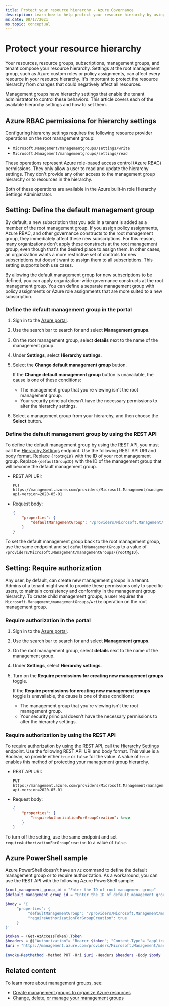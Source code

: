 ```yaml
---
title: Protect your resource hierarchy - Azure Governance
description: Learn how to help protect your resource hierarchy by using hierarchy settings that include defining the default management group.
ms.date: 08/17/2021
ms.topic: conceptual
---
```

# Protect your resource hierarchy

Your resources, resource groups, subscriptions, management groups, and tenant compose
your resource hierarchy. Settings at the root management group, such as Azure custom roles or
policy assignments, can affect every resource in your resource hierarchy. It's important to
protect the resource hierarchy from changes that could negatively affect all resources.

Management groups have hierarchy settings that enable the tenant administrator to control these
behaviors. This article covers each of the available hierarchy settings and how to set them.

## Azure RBAC permissions for hierarchy settings

Configuring hierarchy settings requires the following resource provider operations on
the root management group:

- `Microsoft.Management/managementgroups/settings/write`
- `Microsoft.Management/managementgroups/settings/read`

These operations represent Azure role-based access control (Azure RBAC) permissions.
They only allow a user to read and update the hierarchy settings. They don't
provide any other access to the management group hierarchy or to resources in the hierarchy.

Both of
these operations are available in the Azure built-in role Hierarchy Settings Administrator.

## <a name="setting---default-management-group">Setting: Define the default management group

By default, a new subscription that you add in a tenant is added as a member of the root management
group. If you assign policy assignments, Azure RBAC, and other governance
constructs to the root management group, they immediately affect these new
subscriptions. For this reason, many organizations don't apply these constructs at the root
management group, even though that's the desired place to assign them. In other cases, an organization wants a more
restrictive set of controls for new subscriptions but doesn't want to assign them to all
subscriptions. This setting supports both use cases.

By allowing the default management group for new subscriptions to be defined, you can apply organization-wide
governance constructs at the root management group. You can define a separate management group
with policy assignments or Azure role assignments that are more suited to a new subscription.

### Define the default management group in the portal

1. Sign in to the [Azure portal](https://portal.azure.com).

1. Use the search bar to search for and select **Management groups**.

1. On the root management group, select **details** next to the name of the management group.

1. Under **Settings**, select **Hierarchy settings**.

1. Select the **Change default management group** button.

   If the **Change default management group** button is unavailable, the cause is one of these conditions:

   - The management group that you're viewing isn't the root management group.
   - Your security principal doesn't have the necessary permissions to alter the hierarchy settings.

1. Select a management group from your hierarchy, and then choose the **Select** button.

### Define the default management group by using the REST API

To define the default management group by using the REST API, you must call the
[Hierarchy Settings](/rest/api/managementgroups/hierarchysettings) endpoint. Use
the following REST API URI and body format. Replace `{rootMgID}` with the ID of your root management
group. Replace `{defaultGroupID}` with the ID of the management group that will become the default management
group.

- REST API URI:

  ```http
  PUT https://management.azure.com/providers/Microsoft.Management/managementGroups/{rootMgID}/settings/default?api-version=2020-05-01
  ```

- Request body:

  ```json
  {
      "properties": {
          "defaultManagementGroup": "/providers/Microsoft.Management/managementGroups/{defaultGroupID}"
      }
  }
  ```

To set the default management group back to the root management group, use the same endpoint and set
`defaultManagementGroup` to a value of
`/providers/Microsoft.Management/managementGroups/{rootMgID}`.

## <a name="setting---require-authorization">Setting: Require authorization

Any user, by default, can create new management groups in a tenant. Admins of a tenant might want
to provide these permissions only to specific users, to maintain consistency and conformity in the
management group hierarchy. To create child management groups, a user requires the
`Microsoft.Management/managementGroups/write` operation on the root management group.

### Require authorization in the portal

1. Sign in to the [Azure portal](https://portal.azure.com).

1. Use the search bar to search for and select **Management groups**.

1. On the root management group, select **details** next to the name of the management group.

1. Under **Settings**, select **Hierarchy settings**.

1. Turn on the **Require permissions for creating new management groups** toggle.

   If the **Require permissions for creating new management groups** toggle is unavailable, the cause is one of these conditions:

   - The management group that you're viewing isn't the root management group.
   - Your security principal doesn't have the necessary permissions to alter the hierarchy settings.

### Require authorization by using the REST API

To require authorization by using the REST API, call the
[Hierarchy Settings](/rest/api/managementgroups/hierarchysettings) endpoint. Use
the following REST API URI and body format. This value is a Boolean, so provide either `true` or
`false` for the value. A value of `true` enables this method of protecting your management group
hierarchy.

- REST API URI:

  ```http
  PUT https://management.azure.com/providers/Microsoft.Management/managementGroups/{rootMgID}/settings/default?api-version=2020-05-01
  ```

- Request body:

  ```json
  {
      "properties": {
          "requireAuthorizationForGroupCreation": true
      }
  }
  ```

To turn off the setting, use the same endpoint and set
`requireAuthorizationForGroupCreation` to a value of `false`.

## Azure PowerShell sample

Azure PowerShell doesn't have an `Az` command to define the default management group or to require
authorization. As a workaround, you can use the REST API with the following Azure PowerShell sample:

```powershell
$root_management_group_id = "Enter the ID of root management group"
$default_management_group_id = "Enter the ID of default management group (or use the same ID of the root management group)"

$body = '{
     "properties": {
          "defaultManagementGroup": "/providers/Microsoft.Management/managementGroups/' + $default_management_group_id + '",
          "requireAuthorizationForGroupCreation": true
     }
}'

$token = (Get-AzAccessToken).Token
$headers = @{"Authorization"= "Bearer $token"; "Content-Type"= "application/json"}
$uri = "https://management.azure.com/providers/Microsoft.Management/managementGroups/$root_management_group_id/settings/default?api-version=2020-05-01"

Invoke-RestMethod -Method PUT -Uri $uri -Headers $headers -Body $body
```

## Related content

To learn more about management groups, see:

- [Create management groups to organize Azure resources](../create-management-group-portal.md)
- [Change, delete, or manage your management groups](../manage.md)
